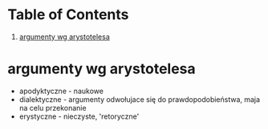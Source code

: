 
# Table of Contents

1.  [argumenty wg arystotelesa](#org68609a7)



<a id="org68609a7"></a>

# argumenty wg arystotelesa

-   apodyktyczne - naukowe
-   dialektyczne - argumenty odwołujace się do prawdopodobieństwa, maja na celu przekonanie
-   erystyczne - nieczyste, 'retoryczne'

